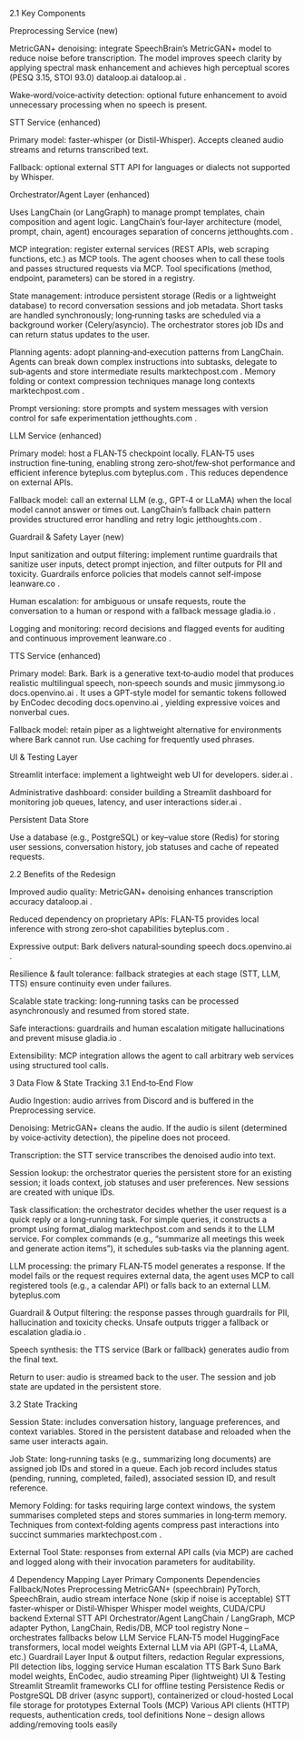2.1 Key Components

Preprocessing Service (new)

MetricGAN+ denoising: integrate SpeechBrain’s MetricGAN+ model to reduce noise before transcription. The model improves speech clarity by applying spectral mask enhancement and achieves high perceptual scores (PESQ 3.15, STOI 93.0)
dataloop.ai
dataloop.ai
.

Wake‑word/voice‑activity detection: optional future enhancement to avoid unnecessary processing when no speech is present.

STT Service (enhanced)

Primary model: faster‑whisper (or Distil-Whisper). Accepts cleaned audio streams and returns transcribed text.

Fallback: optional external STT API for languages or dialects not supported by Whisper.

Orchestrator/Agent Layer (enhanced)

Uses LangChain (or LangGraph) to manage prompt templates, chain composition and agent logic. LangChain’s four‑layer architecture (model, prompt, chain, agent) encourages separation of concerns
jetthoughts.com
.

MCP integration: register external services (REST APIs, web scraping functions, etc.) as MCP tools. The agent chooses when to call these tools and passes structured requests via MCP. Tool specifications (method, endpoint, parameters) can be stored in a registry.

State management: introduce persistent storage (Redis or a lightweight database) to record conversation sessions and job metadata. Short tasks are handled synchronously; long‑running tasks are scheduled via a background worker (Celery/asyncio). The orchestrator stores job IDs and can return status updates to the user.

Planning agents: adopt planning‑and‑execution patterns from LangChain. Agents can break down complex instructions into subtasks, delegate to sub‑agents and store intermediate results
marktechpost.com
. Memory folding or context compression techniques manage long contexts
marktechpost.com
.

Prompt versioning: store prompts and system messages with version control for safe experimentation
jetthoughts.com
.

LLM Service (enhanced)

Primary model: host a FLAN‑T5 checkpoint locally. FLAN‑T5 uses instruction fine‑tuning, enabling strong zero‑shot/few‑shot performance and efficient inference
byteplus.com
byteplus.com
. This reduces dependence on external APIs.

Fallback model: call an external LLM (e.g., GPT‑4 or LLaMA) when the local model cannot answer or times out. LangChain’s fallback chain pattern provides structured error handling and retry logic
jetthoughts.com
.

Guardrail & Safety Layer (new)

Input sanitization and output filtering: implement runtime guardrails that sanitize user inputs, detect prompt injection, and filter outputs for PII and toxicity. Guardrails enforce policies that models cannot self‑impose
leanware.co
.

Human escalation: for ambiguous or unsafe requests, route the conversation to a human or respond with a fallback message
gladia.io
.

Logging and monitoring: record decisions and flagged events for auditing and continuous improvement
leanware.co
.

TTS Service (enhanced)

Primary model: Bark. Bark is a generative text‑to‑audio model that produces realistic multilingual speech, non‑speech sounds and music
jimmysong.io
docs.openvino.ai
. It uses a GPT‑style model for semantic tokens followed by EnCodec decoding
docs.openvino.ai
, yielding expressive voices and nonverbal cues.

Fallback model: retain piper as a lightweight alternative for environments where Bark cannot run. Use caching for frequently used phrases.

UI & Testing Layer

Streamlit interface: implement a lightweight web UI for developers. 
sider.ai
.

Administrative dashboard: consider building a Streamlit dashboard for monitoring job queues, latency, and user interactions
sider.ai
.

Persistent Data Store

Use a database (e.g., PostgreSQL) or key–value store (Redis) for storing user sessions, conversation history, job statuses and cache of repeated requests.

2.2 Benefits of the Redesign

Improved audio quality: MetricGAN+ denoising enhances transcription accuracy
dataloop.ai
.

Reduced dependency on proprietary APIs: FLAN‑T5 provides local inference with strong zero‑shot capabilities
byteplus.com
.

Expressive output: Bark delivers natural‑sounding speech
docs.openvino.ai
.

Resilience & fault tolerance: fallback strategies at each stage (STT, LLM, TTS) ensure continuity even under failures.

Scalable state tracking: long‑running tasks can be processed asynchronously and resumed from stored state.

Safe interactions: guardrails and human escalation mitigate hallucinations and prevent misuse
gladia.io
.

Extensibility: MCP integration allows the agent to call arbitrary web services using structured tool calls.

3 Data Flow & State Tracking
3.1 End‑to‑End Flow

Audio Ingestion: audio arrives from Discord and is buffered in the Preprocessing service.

Denoising: MetricGAN+ cleans the audio. If the audio is silent (determined by voice‑activity detection), the pipeline does not proceed.

Transcription: the STT service transcribes the denoised audio into text.

Session lookup: the orchestrator queries the persistent store for an existing session; it loads context, job statuses and user preferences. New sessions are created with unique IDs.

Task classification: the orchestrator decides whether the user request is a quick reply or a long‑running task. For simple queries, it constructs a prompt using format_dialog
marktechpost.com
 and sends it to the LLM service. For complex commands (e.g., “summarize all meetings this week and generate action items”), it schedules sub‑tasks via the planning agent.

LLM processing: the primary FLAN‑T5 model generates a response. If the model fails or the request requires external data, the agent uses MCP to call registered tools (e.g., a calendar API) or falls back to an external LLM.
byteplus.com

Guardrail & Output filtering: the response passes through guardrails for PII, hallucination and toxicity checks. Unsafe outputs trigger a fallback or escalation
gladia.io
.

Speech synthesis: the TTS service (Bark or fallback) generates audio from the final text.

Return to user: audio is streamed back to the user. The session and job state are updated in the persistent store.

3.2 State Tracking

Session State: includes conversation history, language preferences, and context variables. Stored in the persistent database and reloaded when the same user interacts again.

Job State: long‑running tasks (e.g., summarizing long documents) are assigned job IDs and stored in a queue. Each job record includes status (pending, running, completed, failed), associated session ID, and result reference.

Memory Folding: for tasks requiring large context windows, the system summarises completed steps and stores summaries in long‑term memory. Techniques from context‑folding agents compress past interactions into succinct summaries
marktechpost.com
.

External Tool State: responses from external API calls (via MCP) are cached and logged along with their invocation parameters for auditability.

4 Dependency Mapping
Layer	Primary Components	Dependencies	Fallback/Notes
Preprocessing	MetricGAN+ (speechbrain)	PyTorch, SpeechBrain, audio stream interface	None (skip if noise is acceptable)
STT	faster‑whisper or Distil‑Whisper	Whisper model weights, CUDA/CPU backend	External STT API
Orchestrator/Agent	LangChain / LangGraph, MCP adapter	Python, LangChain, Redis/DB, MCP tool registry	None – orchestrates fallbacks below
LLM Service	FLAN‑T5 model	HuggingFace transformers, local model weights	External LLM via API (GPT‑4, LLaMA, etc.)
Guardrail Layer	Input & output filters, redaction	Regular expressions, PII detection libs, logging service	Human escalation
TTS	Bark	Suno Bark model weights, EnCodec, audio streaming	Piper (lightweight)
UI & Testing	Streamlit	Streamlit frameworks	CLI for offline testing
Persistence	Redis or PostgreSQL	DB driver (async support), containerized or cloud-hosted	Local file storage for prototypes
External Tools (MCP)	Various API clients (HTTP)	requests, authentication creds, tool definitions	None – design allows adding/removing tools easily